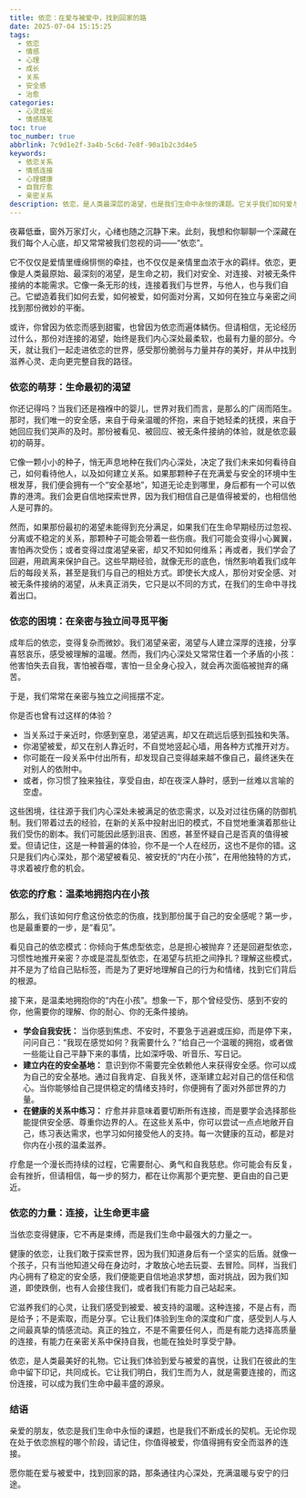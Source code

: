 ```yaml
---
title: 依恋：在爱与被爱中，找到回家的路
date: 2025-07-04 15:15:25
tags:
  - 依恋
  - 情感
  - 心理
  - 成长
  - 关系
  - 安全感
  - 治愈
categories:
  - 心灵成长
  - 情感随笔
toc: true
toc_number: true
abbrlink: 7c9d1e2f-3a4b-5c6d-7e8f-90a1b2c3d4e5
keywords:
  - 依恋关系
  - 情感连接
  - 心理健康
  - 自我疗愈
  - 亲密关系
description: 依恋，是人类最深层的渴望，也是我们生命中永恒的课题。它关乎我们如何爱与被爱，如何建立连接，又如何在独立与亲密之间找到平衡。这篇文章将带你走进依恋的世界，感受那份脆弱与力量并存的美好，并从中找到滋养心灵、走向更完整自我的路径。
---
```


夜幕低垂，窗外万家灯火，心绪也随之沉静下来。此刻，我想和你聊聊一个深藏在我们每个人心底，却又常常被我们忽视的词——“依恋”。

它不仅仅是爱情里缠绵悱恻的牵挂，也不仅仅是亲情里血浓于水的羁绊。依恋，更像是人类最原始、最深刻的渴望，是生命之初，我们对安全、对连接、对被无条件接纳的本能需求。它像一条无形的线，连接着我们与世界，与他人，也与我们自己。它塑造着我们如何去爱，如何被爱，如何面对分离，又如何在独立与亲密之间找到那份微妙的平衡。

或许，你曾因为依恋而感到甜蜜，也曾因为依恋而遍体鳞伤。但请相信，无论经历过什么，那份对连接的渴望，始终是我们内心深处最柔软，也最有力量的部分。今天，就让我们一起走进依恋的世界，感受那份脆弱与力量并存的美好，并从中找到滋养心灵、走向更完整自我的路径。

### 依恋的萌芽：生命最初的渴望

你还记得吗？当我们还是襁褓中的婴儿，世界对我们而言，是那么的广阔而陌生。那时，我们唯一的安全感，来自于母亲温暖的怀抱，来自于她轻柔的抚摸，来自于她回应我们哭声的及时。那份被看见、被回应、被无条件接纳的体验，就是依恋最初的萌芽。

它像一颗小小的种子，悄无声息地种在我们内心深处，决定了我们未来如何看待自己，如何看待他人，以及如何建立关系。如果那颗种子在充满爱与安全的环境中生根发芽，我们便会拥有一个“安全基地”，知道无论走到哪里，身后都有一个可以依靠的港湾。我们会更自信地探索世界，因为我们相信自己是值得被爱的，也相信他人是可靠的。

然而，如果那份最初的渴望未能得到充分满足，如果我们在生命早期经历过忽视、分离或不稳定的关系，那颗种子可能会带着一些伤痕。我们可能会变得小心翼翼，害怕再次受伤；或者变得过度渴望亲密，却又不知如何维系；再或者，我们学会了回避，用疏离来保护自己。这些早期经验，就像无形的底色，悄然影响着我们成年后的每段关系，甚至是我们与自己的相处方式。即使长大成人，那份对安全感、对被无条件接纳的渴望，从未真正消失，它只是以不同的方式，在我们的生命中寻找着出口。

### 依恋的困境：在亲密与独立间寻觅平衡

成年后的依恋，变得复杂而微妙。我们渴望亲密，渴望与人建立深厚的连接，分享喜怒哀乐，感受被理解的温暖。然而，我们内心深处又常常住着一个矛盾的小孩：他害怕失去自我，害怕被吞噬，害怕一旦全身心投入，就会再次面临被抛弃的痛苦。

于是，我们常常在亲密与独立之间摇摆不定。

你是否也曾有过这样的体验？
*   当关系过于亲近时，你感到窒息，渴望逃离，却又在疏远后感到孤独和失落。
*   你渴望被爱，却又在别人靠近时，不自觉地竖起心墙，用各种方式推开对方。
*   你可能在一段关系中付出所有，却发现自己变得越来越不像自己，最终迷失在对别人的依附中。
*   或者，你习惯了独来独往，享受自由，却在夜深人静时，感到一丝难以言喻的空虚。

这些困境，往往源于我们内心深处未被满足的依恋需求，以及对过往伤痛的防御机制。我们带着过去的经验，在新的关系中投射出旧的模式，不自觉地重演着那些让我们受伤的剧本。我们可能因此感到沮丧、困惑，甚至怀疑自己是否真的值得被爱。但请记住，这是一种普遍的体验，你不是一个人在经历，这也不是你的错。这只是我们内心深处，那个渴望被看见、被安抚的“内在小孩”，在用他独特的方式，寻求着被疗愈的机会。

### 依恋的疗愈：温柔地拥抱内在小孩

那么，我们该如何疗愈这份依恋的伤痕，找到那份属于自己的安全感呢？第一步，也是最重要的一步，是“看见”。

看见自己的依恋模式：你倾向于焦虑型依恋，总是担心被抛弃？还是回避型依恋，习惯性地推开亲密？亦或是混乱型依恋，在渴望与抗拒之间挣扎？理解这些模式，并不是为了给自己贴标签，而是为了更好地理解自己的行为和情绪，找到它们背后的根源。

接下来，是温柔地拥抱你的“内在小孩”。想象一下，那个曾经受伤、感到不安的你，他需要你的理解、你的耐心、你的无条件接纳。
*   **学会自我安抚：** 当你感到焦虑、不安时，不要急于逃避或压抑，而是停下来，问问自己：“我现在感觉如何？我需要什么？”给自己一个温暖的拥抱，或者做一些能让自己平静下来的事情，比如深呼吸、听音乐、写日记。
*   **建立内在的安全基地：** 意识到你不需要完全依赖他人来获得安全感。你可以成为自己的安全基地。通过自我肯定、自我关怀，逐渐建立起对自己的信任和信心。当你能够给自己提供稳定的情绪支持时，你便拥有了面对外部世界的力量。
*   **在健康的关系中练习：** 疗愈并非意味着要切断所有连接，而是要学会选择那些能提供安全感、尊重你边界的人。在这些关系中，你可以尝试一点点地敞开自己，练习表达需求，也学习如何接受他人的支持。每一次健康的互动，都是对你内在小孩的温柔滋养。

疗愈是一个漫长而持续的过程，它需要耐心、勇气和自我慈悲。你可能会有反复，会有挫折，但请相信，每一步的努力，都在让你离那个更完整、更自由的自己更近。

### 依恋的力量：连接，让生命更丰盛

当依恋变得健康，它不再是束缚，而是我们生命中最强大的力量之一。

健康的依恋，让我们敢于探索世界，因为我们知道身后有一个坚实的后盾。就像一个孩子，只有当他知道父母在身边时，才敢放心地去玩耍、去冒险。同样，当我们内心拥有了稳定的安全感，我们便能更自信地追求梦想，面对挑战，因为我们知道，即使跌倒，也有人会接住我们，或者我们有能力自己站起来。

它滋养我们的心灵，让我们感受到被爱、被支持的温暖。这种连接，不是占有，而是给予；不是索取，而是分享。它让我们体验到生命的深度和广度，感受到人与人之间最真挚的情感流动。真正的独立，不是不需要任何人，而是有能力选择高质量的连接，有能力在亲密关系中保持自我，也能在独处时享受宁静。

依恋，是人类最美好的礼物。它让我们体验到爱与被爱的喜悦，让我们在彼此的生命中留下印记，共同成长。它让我们明白，我们生而为人，就是需要连接的，而这份连接，可以成为我们生命中最丰盛的源泉。

### 结语

亲爱的朋友，依恋是我们生命中永恒的课题，也是我们不断成长的契机。无论你现在处于依恋旅程的哪个阶段，请记住，你值得被爱，你值得拥有安全而滋养的连接。

愿你能在爱与被爱中，找到回家的路，那条通往内心深处，充满温暖与安宁的归途。